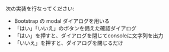 次の実装を行なってください:

- Bootstrap の modal ダイアログを用いる
- 「はい」「いいえ」のボタンを備えた確認ダイアログ
- 「はい」を押すと、ダイアログを閉じてconsoleに文字列を出力
- 「いいえ」を押すと、ダイアログを閉じるだけ
  